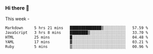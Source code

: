 ### Hi there 👋

This week - 
<!--START_SECTION:waka-->

```txt
Markdown     5 hrs 21 mins   ██████████████▒░░░░░░░░░░   57.59 %
JavaScript   3 hrs 8 mins    ████████▒░░░░░░░░░░░░░░░░   33.70 %
HTML         25 mins         █░░░░░░░░░░░░░░░░░░░░░░░░   04.48 %
YAML         17 mins         ▓░░░░░░░░░░░░░░░░░░░░░░░░   03.21 %
Ruby         5 mins          ▒░░░░░░░░░░░░░░░░░░░░░░░░   00.96 %
```

<!--END_SECTION:waka-->
<!--
**Boombag0607/Boombag0607** is a ✨ _special_ ✨ repository because its `README.md` (this file) appears on your GitHub profile.

Here are some ideas to get you started:

- 🔭 I’m currently working on ...
- 🌱 I’m currently learning ...
- 👯 I’m looking to collaborate on ...
- 🤔 I’m looking for help with ...
- 💬 Ask me about ...
- 📫 How to reach me: ...
- 😄 Pronouns: ...
- ⚡ Fun fact: ...
-->

